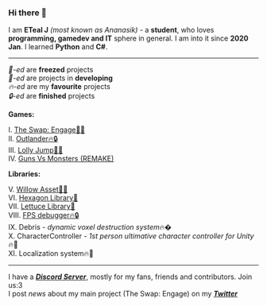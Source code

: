 ### Hi there 👋

I am **ETeal J** *(most known as Ananasik)* - a **student**, who loves **programming, gamedev and IT** sphere in general. I am into it since **2020 Jan**. I learned **Python** and **C#**. 

<hr>

*🧊-ed* are **freezed** projects<br>
*🔨-ed* are projects in **developing**<br>
*🔥-ed* are my **favourite** projects<br>
*🔒-ed* are **finished** projects <br>

 **Games:**

I.    <a href="https://github.com/AnanasikDev/The_Swap_Engage_Public">The Swap: Engage🔨🔥</a><br/>
II.   <a href="https://github.com/AnanasikDev/Outlander">Outlander🔥🔒</a><br/>
III.  <a href="https://github.com/AnanasikDev/LollyJump">Lolly Jump🧊🔥</a><br/>
IV.   <a href="https://github.com/AnanasikDev/Strategy">Guns Vs Monsters (REMAKE)</a><br/>
 
**Libraries:**

V.    <a href="https://github.com/AnanasikDev/Willow">Willow Asset🔨🔥</a><br/>
VI.   <a href="https://github.com/AnanasikDev/Hexagon">Hexagon Library🧊</a><br/>
VII.  <a href="https://github.com/AnanasikDev/Lettuce">Lettuce Library🧊</a><br/>
VIII. <a href="https://github.com/AnanasikDev/FrameRateDebugger">FPS debugger🔥🔒</a><br/>
IX.   Debris - *dynamic voxel destruction system*🔥�<br/>
X.    CharacterController - *1st person ultimative character controller for Unity*🔥🔨<br/>
XI.   Localization system🔥🧊<br/>

<hr>

I have a ***<a href="https://discord.gg/HRB6KG8Xby">Discord Server</a>***, mostly for my fans, friends and contributors. Join us:3<br/>
I post *news* about my main project (The Swap: Engage) on my ***<a href="https://twitter.com/Ananasi95910479">Twitter</a>***

